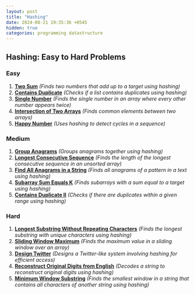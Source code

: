 ```yaml
---
layout: post
title: "Hashing"
date: 2024-08-21 19:35:36 +0545
hidden: true
categories: programming datastructure
---
```


## Hashing: Easy to Hard Problems

### Easy

1. [**Two Sum**](https://leetcode.com/problems/two-sum/) *(Finds two numbers that add up to a target using hashing)*
2. [**Contains Duplicate**](https://leetcode.com/problems/contains-duplicate/) *(Checks if a list contains duplicates using hashing)*
3. [**Single Number**](https://leetcode.com/problems/single-number/) *(Finds the single number in an array where every other number appears twice)*
4. [**Intersection of Two Arrays**](https://leetcode.com/problems/intersection-of-two-arrays/) *(Finds common elements between two arrays)*
5. [**Happy Number**](https://leetcode.com/problems/happy-number/) *(Uses hashing to detect cycles in a sequence)*

### Medium

1. [**Group Anagrams**](https://leetcode.com/problems/group-anagrams/) *(Groups anagrams together using hashing)*
2. [**Longest Consecutive Sequence**](https://leetcode.com/problems/longest-consecutive-sequence/) *(Finds the length of the longest consecutive sequence in an unsorted array)*
3. [**Find All Anagrams in a String**](https://leetcode.com/problems/find-all-anagrams-in-a-string/) *(Finds all anagrams of a pattern in a text using hashing)*
4. [**Subarray Sum Equals K**](https://leetcode.com/problems/subarray-sum-equals-k/) *(Finds subarrays with a sum equal to a target using hashing)*
5. [**Contains Duplicate II**](https://leetcode.com/problems/contains-duplicate-ii/) *(Checks if there are duplicates within a given range using hashing)*

### Hard

1. [**Longest Substring Without Repeating Characters**](https://leetcode.com/problems/longest-substring-without-repeating-characters/) *(Finds the longest substring with unique characters using hashing)*
2. [**Sliding Window Maximum**](https://leetcode.com/problems/sliding-window-maximum/) *(Finds the maximum value in a sliding window over an array)*
3. [**Design Twitter**](https://leetcode.com/problems/design-twitter/) *(Designs a Twitter-like system involving hashing for efficient access)*
4. [**Reconstruct Original Digits from English**](https://leetcode.com/problems/reconstruct-original-digits-from-english/) *(Decodes a string to reconstruct original digits using hashing)*
5. [**Minimum Window Substring**](https://leetcode.com/problems/minimum-window-substring/) *(Finds the smallest window in a string that contains all characters of another string using hashing)*

